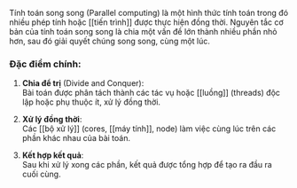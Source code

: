 Tính toán song song (Parallel computing) là một hình thức tính toán trong đó nhiều phép tính hoặc [[tiến trình]] được thực hiện đồng thời. Nguyên tắc cơ bản của tính toán song song là chia một vấn đề lớn thành nhiều phần nhỏ hơn, sau đó giải quyết chúng song song, cùng một lúc.

### **Đặc điểm chính**:

1. **Chia để trị** (Divide and Conquer):  
    Bài toán được phân tách thành các tác vụ hoặc [[luồng]] (threads) độc lập hoặc phụ thuộc ít, xử lý đồng thời.
    
2. **Xử lý đồng thời**:  
    Các [[bộ xử lý]] (cores, [[máy tính]], node) làm việc cùng lúc trên các phần khác nhau của bài toán.
    
3. **Kết hợp kết quả**:  
    Sau khi xử lý xong các phần, kết quả được tổng hợp để tạo ra đầu ra cuối cùng.